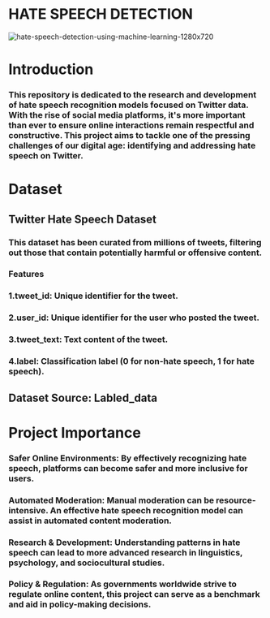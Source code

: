 # HATE SPEECH DETECTION
![hate-speech-detection-using-machine-learning-1280x720](https://github.com/himanshu9178/Twitter-Hate-Speech-Recognition-using-RNN/assets/118620631/90bef377-c972-4f2a-9472-bcb3a64eb8b6)
# Introduction
### This repository is dedicated to the research and development of hate speech recognition models focused on Twitter data. With the rise of social media platforms, it's more important than ever to ensure online interactions remain respectful and constructive. This project aims to tackle one of the pressing challenges of our digital age: identifying and addressing hate speech on Twitter.
# Dataset
## Twitter Hate Speech Dataset
### This dataset has been curated from millions of tweets, filtering out those that contain potentially harmful or offensive content.
### Features
### 1.tweet_id: Unique identifier for the tweet.
### 2.user_id: Unique identifier for the user who posted the tweet.
### 3.tweet_text: Text content of the tweet.
### 4.label: Classification label (0 for non-hate speech, 1 for hate speech).
## Dataset Source: Labled_data
# Project Importance
### Safer Online Environments: By effectively recognizing hate speech, platforms can become safer and more inclusive for users.
### Automated Moderation: Manual moderation can be resource-intensive. An effective hate speech recognition model can assist in automated content moderation.
### Research & Development: Understanding patterns in hate speech can lead to more advanced research in linguistics, psychology, and sociocultural studies.
### Policy & Regulation: As governments worldwide strive to regulate online content, this project can serve as a benchmark and aid in policy-making decisions.
